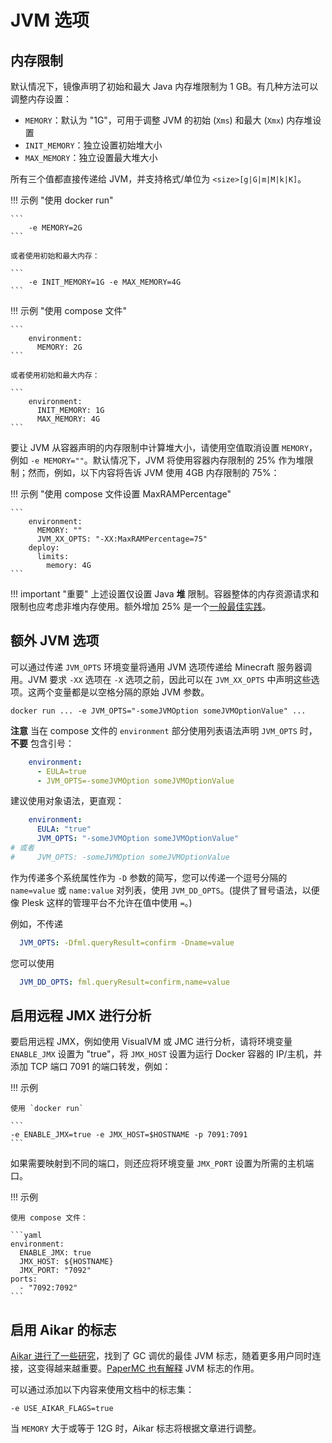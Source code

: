 # JVM 选项

## 内存限制

默认情况下，镜像声明了初始和最大 Java 内存堆限制为 1 GB。有几种方法可以调整内存设置：

- `MEMORY`：默认为 "1G"，可用于调整 JVM 的初始 (`Xms`) 和最大 (`Xmx`) 内存堆设置
- `INIT_MEMORY`：独立设置初始堆大小
- `MAX_MEMORY`：独立设置最大堆大小

所有三个值都直接传递给 JVM，并支持格式/单位为 `<size>[g|G|m|M|k|K]`。

!!! 示例 "使用 docker run"

    ```
        -e MEMORY=2G
    ```

    或者使用初始和最大内存：

    ```
        -e INIT_MEMORY=1G -e MAX_MEMORY=4G
    ```

!!! 示例 "使用 compose 文件"

    ```
        environment:
          MEMORY: 2G
    ```

    或者使用初始和最大内存：

    ```
        environment:
          INIT_MEMORY: 1G
          MAX_MEMORY: 4G
    ```

要让 JVM 从容器声明的内存限制中计算堆大小，请使用空值取消设置 `MEMORY`，例如 `-e MEMORY=""`。默认情况下，JVM 将使用容器内存限制的 25% 作为堆限制；然而，例如，以下内容将告诉 JVM 使用 4GB 内存限制的 75%：

!!! 示例 "使用 compose 文件设置 MaxRAMPercentage"

    ```
        environment:
          MEMORY: ""
          JVM_XX_OPTS: "-XX:MaxRAMPercentage=75"
        deploy:
          limits:
            memory: 4G  
    ```

!!! important  "重要"
    上述设置仅设置 Java **堆** 限制。容器整体的内存资源请求和限制也应考虑非堆内存使用。额外增加 25% 是一个[一般最佳实践](https://dzone.com/articles/best-practices-java-memory-arguments-for-container)。

## 额外 JVM 选项

可以通过传递 `JVM_OPTS` 环境变量将通用 JVM 选项传递给 Minecraft 服务器调用。JVM 要求 `-XX` 选项在 `-X` 选项之前，因此可以在 `JVM_XX_OPTS` 中声明这些选项。这两个变量都是以空格分隔的原始 JVM 参数。

```
docker run ... -e JVM_OPTS="-someJVMOption someJVMOptionValue" ...
```

**注意** 当在 compose 文件的 `environment` 部分使用列表语法声明 `JVM_OPTS` 时，**不要** 包含引号：

```yaml
    environment:
      - EULA=true
      - JVM_OPTS=-someJVMOption someJVMOptionValue 
```

建议使用对象语法，更直观：

```yaml
    environment:
      EULA: "true"
      JVM_OPTS: "-someJVMOption someJVMOptionValue"
# 或者
#     JVM_OPTS: -someJVMOption someJVMOptionValue
```

作为传递多个系统属性作为 `-D` 参数的简写，您可以传递一个逗号分隔的 `name=value` 或 `name:value` 对列表，使用 `JVM_DD_OPTS`。(提供了冒号语法，以便像 Plesk 这样的管理平台不允许在值中使用 `=`。)

例如，不传递

```yaml
  JVM_OPTS: -Dfml.queryResult=confirm -Dname=value
```

您可以使用

```yaml
  JVM_DD_OPTS: fml.queryResult=confirm,name=value
```

## 启用远程 JMX 进行分析

要启用远程 JMX，例如使用 VisualVM 或 JMC 进行分析，请将环境变量 `ENABLE_JMX` 设置为 "true"，将 `JMX_HOST` 设置为运行 Docker 容器的 IP/主机，并添加 TCP 端口 7091 的端口转发，例如：

!!! 示例

    使用 `docker run`

    ```
    -e ENABLE_JMX=true -e JMX_HOST=$HOSTNAME -p 7091:7091
    ```

如果需要映射到不同的端口，则还应将环境变量 `JMX_PORT` 设置为所需的主机端口。

!!! 示例

    使用 compose 文件：

    ```yaml
    environment:
      ENABLE_JMX: true
      JMX_HOST: ${HOSTNAME}
      JMX_PORT: "7092"
    ports:
      - "7092:7092"
    ```

## 启用 Aikar 的标志

[Aikar 进行了一些研究](https://aikar.co/2018/07/02/tuning-the-jvm-g1gc-garbage-collector-flags-for-minecraft/)，找到了 GC 调优的最佳 JVM 标志，随着更多用户同时连接，这变得越来越重要。[PaperMC 也有解释](https://docs.papermc.io/paper/aikars-flags) JVM 标志的作用。

可以通过添加以下内容来使用文档中的标志集：

    -e USE_AIKAR_FLAGS=true

当 `MEMORY` 大于或等于 12G 时，Aikar 标志将根据文章进行调整。
